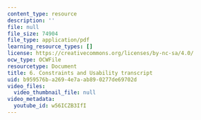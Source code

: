 ```yaml
---
content_type: resource
description: ''
file: null
file_size: 74904
file_type: application/pdf
learning_resource_types: []
license: https://creativecommons.org/licenses/by-nc-sa/4.0/
ocw_type: OCWFile
resourcetype: Document
title: 6. Constraints and Usability transcript
uid: b959576b-a269-4e7a-ab89-0277de69702d
video_files:
  video_thumbnail_file: null
video_metadata:
  youtube_id: w56ICZB3IfI
---
```


